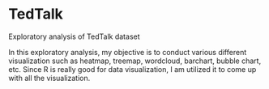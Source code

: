 # TedTalk
Exploratory analysis of TedTalk dataset

In this exploratory analysis, my objective is to conduct various different visualization such as heatmap, treemap, wordcloud, barchart, bubble chart, etc.  Since R is really good for data visualization, I am utilized it to come up with all the visualization.
